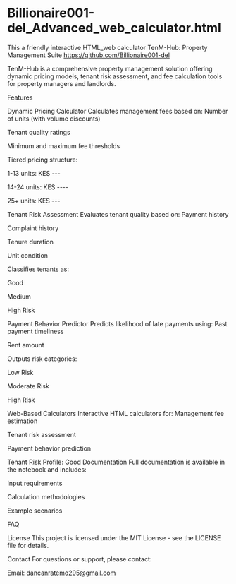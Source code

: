 # Billionaire001-del_Advanced_web_calculator.html
This a friendly interactive HTML_web calculator 
TenM-Hub: Property Management Suite https://github.com/Billionaire001-del

TenM-Hub is a comprehensive property management solution offering dynamic pricing models, tenant risk assessment, and fee calculation tools for property managers and landlords.

Features

Dynamic Pricing Calculator Calculates management fees based on:
Number of units (with volume discounts)

Tenant quality ratings

Minimum and maximum fee thresholds

Tiered pricing structure:

1-13 units: KES ---

14-24 units: KES ----

25+ units: KES ---

Tenant Risk Assessment Evaluates tenant quality based on:
Payment history

Complaint history

Tenure duration

Unit condition

Classifies tenants as:

Good

Medium

High Risk

Payment Behavior Predictor Predicts likelihood of late payments using:
Past payment timeliness

Rent amount

Outputs risk categories:

Low Risk

Moderate Risk

High Risk

Web-Based Calculators Interactive HTML calculators for:
Management fee estimation

Tenant risk assessment

Payment behavior prediction

Tenant Risk Profile: Good Documentation Full documentation is available in the notebook and includes:

Input requirements

Calculation methodologies

Example scenarios

FAQ

License This project is licensed under the MIT License - see the LICENSE file for details.

Contact For questions or support, please contact:

Email: dancanratemo295@gmail.com
